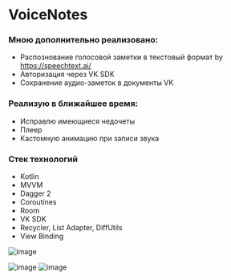 # VoiceNotes

### Мною дополнительно реализовано:
* Распознование голосовой заметки в текстовый формат by https://speechtext.ai/
* Авторизация через VK SDK
* Сохранение аудио-заметок в документы VK

### Реализую в ближайшее время:
* Исправлю имеющиеся недочеты
* Плеер
* Кастомную анимацию при записи звука

### Стек технологий
* Kotlin
* MVVM
* Dagger 2
* Coroutines
* Room
* VK SDK
* Recycler, List Adapter, DiffUtils
* View Binding





![image](https://user-images.githubusercontent.com/53741925/222985129-4fdd6f45-2bfc-4a09-80fb-17698ee767ce.png)



![image](https://user-images.githubusercontent.com/53741925/222985052-7e08bb60-d70f-4450-b899-ca3481391489.png)
![image](https://user-images.githubusercontent.com/53741925/222985076-d6330cd8-ec3e-419b-9059-909f8bb458bb.png)
